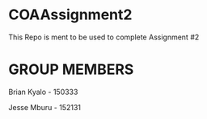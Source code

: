 # COAAssignment2
This Repo is ment to be used to complete  Assignment #2
# GROUP MEMBERS 
Brian Kyalo - 150333

Jesse Mburu - 152131
